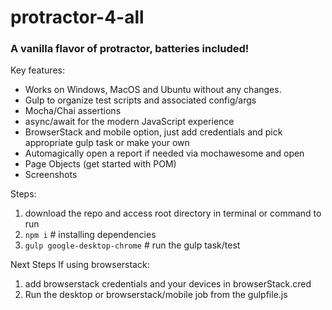 # protractor-4-all
### A vanilla flavor of protractor, batteries included!

Key features:
- Works on Windows, MacOS and Ubuntu without any changes.
- Gulp to organize test scripts and associated config/args
- Mocha/Chai assertions 
- async/await for the modern JavaScript experience
- BrowserStack and mobile option, just add credentials and pick appropriate gulp task or make your own
- Automagically open a report if needed via mochawesome and open
- Page Objects (get started with POM)
- Screenshots

Steps:

1) download the repo and access root directory in terminal or command to run
2) `npm i` # installing dependencies 
3) `gulp google-desktop-chrome` # run the gulp task/test

Next Steps If using browserstack: 

1) add browserstack credentials and your devices in browserStack.cred
2) Run the desktop or browserstack/mobile job from the gulpfile.js